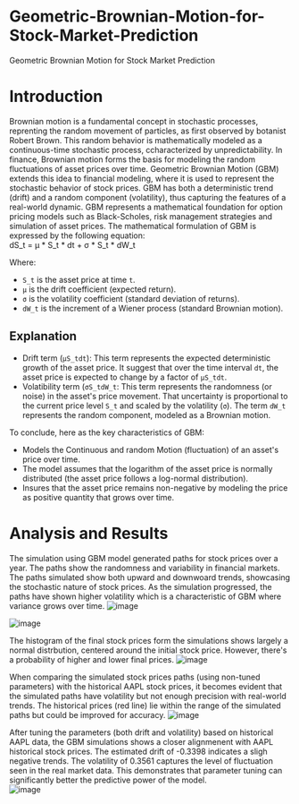# Geometric-Brownian-Motion-for-Stock-Market-Prediction
Geometric Brownian Motion for Stock Market Prediction
# Introduction
Brownian motion is a fundamental concept in stochastic processes, reprenting the random movement of particles, as first observed by botanist Robert Brown. This random behavior is mathematically modeled as a continuous-time stochastic process, ccharacterized by unpredictability. In finance, Brownian motion forms the basis for modeling the random fluctuations of asset prices over time. 
Geometric Brownian Motion (GBM) extends this idea to financial modeling, where it is used to represent the stochastic behavior of stock prices. GBM has both a deterministic trend (drift) and a random component (volatility), thus capturing the features of a real-world dynamic. GBM represents a mathematical foundation for option pricing models such as Black-Scholes, risk management strategies and simulation of asset prices.
The mathematical formulation of GBM is expressed by the following equation:\
dS_t = μ * S_t * dt + σ * S_t * dW_t

Where:

- `S_t` is the asset price at time `t`.
- `μ` is the drift coefficient (expected return).
- `σ` is the volatility coefficient (standard deviation of returns).
- `dW_t` is the increment of a Wiener process (standard Brownian motion).
## Explanation
- Drift term (`μS_tdt`): This term represents the expected deterministic growth of the asset price. It suggest that over the time interval `dt`, the asset price is expected to change by a factor of `μS_tdt`.
- Volatibility term (`σS_tdW_t`: This term represents the randomness (or noise) in the asset's price movement. That uncertainty is proportional to the current price level `S_t` and scaled by the volatility (`σ`). The term `dW_t` represents the random component, modeled as a Brownian motion.

To conclude, here as the key characteristics of GBM:
- Models the Continuous and random Motion (fluctuation) of an asset's price over time.
- The model assumes that the logarithm of the asset price is normally distributed (the asset price follows a log-normal distribution).
- Insures that the asset price remains non-negative by modeling the price as positive quantity that grows over time.
  
# Analysis and Results
The simulation using GBM model generated paths for stock prices over a year. The paths show the randomness and variability in financial markets. The paths simulated show both upward and downwoard trends, showcasing the stochastic nature of stock prices. As the simulation progressed, the paths have shown higher volatility which is a characteristic of GBM where variance grows over time.
![image](https://github.com/user-attachments/assets/0241b4fc-9f5f-43c1-a3e0-92bc6513824d)

![image](https://github.com/user-attachments/assets/59889f08-b5dc-4092-8970-fa8852a39a1e)

The histogram of the final stock prices form the simulations shows largely a normal distrbution, centered around the initial stock price. However, there's a probability of higher and lower final prices.
![image](https://github.com/user-attachments/assets/762a8c80-2b45-4c46-bb30-a9a9634c66f5)

When comparing the simulated stock prices paths (using non-tuned parameters) with the historical AAPL stock prices, it becomes evident that the simulated paths have volatility but not enough precision with real-world trends. The historical prices (red line) lie within the range of the simulated paths but could be improved for accuracy.
![image](https://github.com/user-attachments/assets/a354c19d-4f76-438d-8e48-842fb42c3f33)

After tuning the parameters (both drift and volatility) based on historical AAPL data, the GBM simulations shows a closer alignmenent with AAPL historical stock prices. The estimated drift of -0.3398 indicates a sligh negative trends. The volatility of 0.3561 captures the level of fluctuation seen in the real market data. This demonstrates that parameter tuning can significantly better the predictive power of the model.\
![image](https://github.com/user-attachments/assets/3c60ff59-64ea-48be-81cd-3c1e2faf6377)

